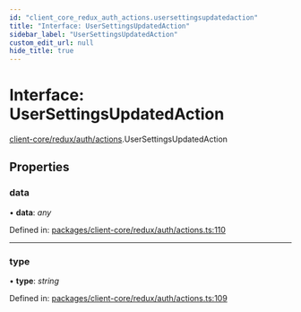 ```yaml
---
id: "client_core_redux_auth_actions.usersettingsupdatedaction"
title: "Interface: UserSettingsUpdatedAction"
sidebar_label: "UserSettingsUpdatedAction"
custom_edit_url: null
hide_title: true
---
```


# Interface: UserSettingsUpdatedAction

[client-core/redux/auth/actions](../modules/client_core_redux_auth_actions.md).UserSettingsUpdatedAction

## Properties

### data

• **data**: *any*

Defined in: [packages/client-core/redux/auth/actions.ts:110](https://github.com/xr3ngine/xr3ngine/blob/5c3dcaef1/packages/client-core/redux/auth/actions.ts#L110)

___

### type

• **type**: *string*

Defined in: [packages/client-core/redux/auth/actions.ts:109](https://github.com/xr3ngine/xr3ngine/blob/5c3dcaef1/packages/client-core/redux/auth/actions.ts#L109)
